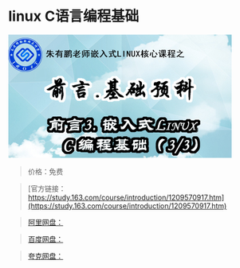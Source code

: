 # linux C语言编程基础

![img](../../../assets/study163/free/5a9b3f49acb943449c5f2ed7dae85a07.jpg)

> 价格：免费

> [官方链接：https://study.163.com/course/introduction/1209570917.htm](https://study.163.com/course/introduction/1209570917.htm)

> [阿里网盘：]()

> [百度网盘：]()

> [夸克网盘：]()
